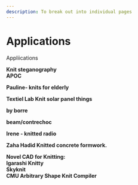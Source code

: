```yaml
---
description: To break out into individual pages
---
```


# Applications

Appliications

**Knit steganography  
APOC**

**Pauline- knits for elderly**

**Textiel Lab Knit solar panel things**

**by borre** 

**beam/contrechoc**

**Irene - knitted radio**

**Zaha Hadid Knitted concrete formwork.** 

**Novel CAD for Knitting:   
Igarashi Knitty  
Skyknit  
CMU Arbitrary Shape Knit Compiler**

